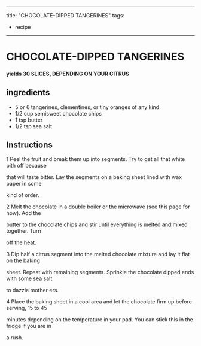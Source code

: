 
---
title: "CHOCOLATE-DIPPED TANGERINES"
tags:
  - recipe
---
# CHOCOLATE-DIPPED TANGERINES



#### yields  30 SLICES, DEPENDING ON YOUR CITRUS


## ingredients
* 5 or 6 tangerines, clementines, or tiny oranges of any kind 
* 1/2 cup semisweet chocolate chips 
* 1 tsp butter 
* 1/2 tsp sea salt 



## Instructions
1 Peel the fruit and break them up into segments. Try to get all that white pith off because

that    will taste bitter. Lay the segments on a baking sheet lined with wax paper in some

kind of order.

2 Melt the chocolate in a double boiler or the microwave (see this page for how). Add the

butter to the chocolate chips and stir until everything is melted and mixed together. Turn

off the heat.

3 Dip half a citrus segment into the melted chocolate mixture and lay it flat on the baking

sheet. Repeat with remaining segments. Sprinkle the chocolate dipped ends with some sea salt

to dazzle mother ers.

4 Place the baking sheet in a cool area and let the chocolate firm up before serving, 15 to 45

minutes depending on the temperature in your pad. You can stick this in the fridge if you are in

a rush.






